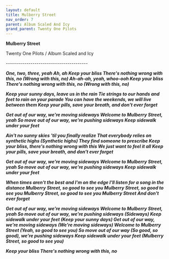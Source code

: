 ```yaml
---  
layout: default  
title: Mulberry Street  
nav_order: 7  
parent: Album Scaled And Icy  
grand_parent: Twenty One Pilots  
---  
```


**Mulberry Street**
<p>
Twenty One Pilots / Album Scaled and Icy
</p>  
----------------------------------------

**_One, two, three, yeah
Ah, ah
Keep your bliss
There's nothing wrong with this, no (Wrong with this, no)
Ah-ah-ah, yeah, whoo-ooh
Keep your bliss
There's nothing wrong with this, no (Wrong with this, no)_**

**_Keep your sunny days, leave us in the rain
Tie strings to our hands and feet to rain on your parade
You can have the weekends, we will live between them
Keep your pills, save your breath, and don't ever forget_**

**_Get out of our way, we're moving sideways
Welcome to Mulberry Street, yeah
So move out of our way, we're pushing sideways
Keep sidewalk under your feet_**

**_Ain't no sunny skies 'til you finally realize
That evеrybody relies on synthetic highs (Synthеtic highs)
They find someone to prescribe
Keep your bliss, there's nothing wrong with this
We just want to feel it all
Keep your pills, save your breath, and don't ever forget_**

**_Get out of our way, we're moving sideways
Welcome to Mulberry Street, yeah
So move out of our way, we're pushing sideways
Keep sidewalk under your feet_**

**_When times aren't the best and I'm on the edge
I'll listen for a song in the distance
Mulberry Street, so good to see you
Mulberry Street, so good to see you
Mulberry Street, so good to see you
Mulberry Street
And don't ever forget_**

**_Get out of our way, we're moving sideways
Welcome to Mulberry Street, yeah
So move out of our way, we're pushing sideways (Sideways)
Keep sidewalk under your feet (Keep your sunny days)
Get out of our way, we're moving sideways (We're moving sideways)
Welcome to Mulberry Street (Yeah, so good to see you)
So move out of our way (So good, so good), we're pushing sideways
Keep sidewalk under your feet (Mulberry Street, so good to see you)_**

**_Keep your bliss
There's nothing wrong with this, no_**
